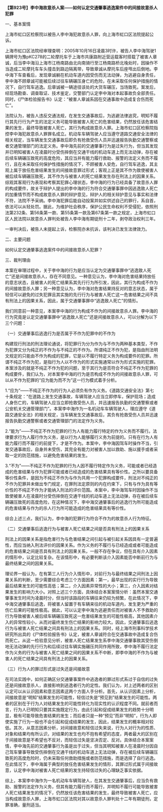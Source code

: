 **【第923号】李中海故意杀人案——如何认定交通肇事逃逸案件中的间接故意杀人犯罪**

一、基本案情

上海市虹口区检察院以被告人李中海犯故意杀人罪，向上海市虹口区法院提起公诉。

上海市虹口区法院经审理查明：2005年10月16日凌晨3时许，被告人李中海驾驶1辆牌号为豫pKC278的二轮摩托车于上海市共康路附近营运载客时搭载了被害人章诚，后当李中海沿上海市江杨南路由北向南骑行至江杨南路桥北堍处时，因操作不当造成二轮摩托车车头撞击到路边隔离带，导致章诚从摩托车后座甩出后倒地。李中海下车查看后，发现章诚躺在机动车道内因受伤而无法动弹，为逃避自身责任，李中海不顾章诚可能被后续过往车辆碾压身亡的危险，在未采取任何保护措施的情况下，自行驾车逃逸。后章诚被一辆途径该处的大货车碾压，当场致死。案发后，经现场勘查、调查取证、技术鉴定，交警部门认定李中海对本起事故负全部责任。同时，《尸体检验报告书》认定：“被害人章诚系因在交通事故中造成复合伤而死亡”。

法院认为，被告人违反交通法规，在发生交通事故后，为逃避法律追究，明知不履行其先行行为产生的法定义务可能导致被害人死亡的危害结果，仍然放任该危害结果的发生，最终导致被害人死亡，其行为构成故意杀人罪。上海市虹口区检察院指控李中海犯故意杀人罪罪名成立。机动车车辆驾驶人应当遵守道路交通安全法律的相关规定，当车辆发生交通事故后即负有抢救受伤人员并迅速报告执勤交通警察或者交通管理部门的法定义务。李中海先前的交通肇事行为是过失行为，但当其发现并已明知被害人在凌晨时分受伤摔倒在交通干线的机动车道上而无法动弹，存在被后续车辆碾压致死的高度危险，其应当并有能力履行救助、报警的法定义务而不履行，且在未采取任何保护性措施的情况下，不顾被害人安危，自行驾车逃逸，其主观上属于放任危害结果发生的间接故意罪过形式；客观上正是其不作为致使被害人被后续车辆碾压致死，其不作为与被害人的死亡结果发生存在刑法上的因果关系。综观其客观行为表现和考察其犯罪心理状态，李中海的行为已经具备了故意杀人罪的构成要件，故关于辩护人提出的李中海的行为符合交通肇事罪中因逃逸致人死亡的加重情节而不构成故意杀人罪的辩护意见，辩护人的相关辩护意见与事实和法律不符，法院不予采纳。李中海犯罪后能自动投案并如实供述自己的罪行，系自首，依法可以从轻处罚。据此，为维护社会秩序，保护公民生命权利不受侵犯，依照刑法第232条、第56条第一款、第55条第一款及第67条第一款之规定，上海市虹口区人民法院以故意杀人罪判处被告人李中海有期徒刑十二年，剥夺政治权利三年。

一审判决后，被告人未提起上诉，检察院亦未抗诉，该判决已发生法律效力。

二、主要问题

如何认定交通肇事逃逸案件中的间接故意杀人犯罪？

三、裁判理由

本案在审理过程中，关于李中海的行为是应当认定为交通肇事罪中“逃逸致人死亡”还是间接故意杀人，存在不同意见。一种意见认为，李中海对危害结果持放任的意志状态，且被害人的死亡结果系其先行行为所引发，因此，其行为构成不作为的间接故意杀人罪；另一种意见认为，李中海对危害结果持反对的意志状态，属于轻信可以避免的过失犯罪且其实施的先行行为与被害人死亡这一危害结果之间不具有刑法上的因果关系，因此，属于交通肇事罪中“逃逸致人死亡”的情形。

我们同意前一种意见，本案李中海的行为构成不作为的间接故意杀人罪。李中海的行为究竟是认定交通肇事罪中“逃逸致人死亡”还是间接故意杀人，可以分解为以下三个问题：

（一）交通肇事后逃逸行为是否属于不作为犯罪中的不作为

构建现行刑法的刑法理论通说，将犯罪行为分为作为与不作为两种基本类型，不作为犯罪又分为纯正的不作为与不纯正的不作为。所谓纯正不作为犯，是指由刑法明文规定的只能由不作为构成的犯罪，它是以不履行特定义务为构成要件的犯罪。所谓不纯正不作为犯，是指行为人以不作为的形式实施通常以作为形式实施的犯罪。本案涉及的就是不纯正不作为犯的问题，至于其行为是否符合不纯正不作为犯罪的构成要件，我们认为，对本案李中海的行为是否构成不作为的间接故意杀人罪，可以从不作为犯罪的“应为能为而不为”这一行为模式着手分析。

1.“应为”——不纯正不作为的行为人必须负有作为义务。《道路交通安全法》第七十条规定：“在道路上发生交通事故，车辆驾驶人应当立即停车，保护现场；造成人身伤亡的，车辆驾驶人应当立即抢救受伤人员，并迅速报告执勤的交通警察或者公安机关交通管理部门”。本案李中海作为一名机动车车辆驾驶人，理应遵守《道路交通安全法》的相关规定，当车辆发生交通事故后，其负有抢救受伤人员并迅速报告执勤交通警察或者交通管理部门的法定作为义务。

2.“能为”——不纯正不作为犯罪的行为人有能力履行特定的作为义务而不履行。法律要求行为人履行作为义务，是以行为人能够履行义务为前提的。只有在行为人有能力履行而不履行的前提下，才是不作为。本案中，李中海因驾车时操作不当，引发交通事故后，自身并未受伤，其完全有能力对被害人加以救助、施以援手或者采取一定的防范措施，以避免危害结果的发生。

3.“不为”——不纯正不作为犯罪的行为人因不履行特定作为义务，可能或者已经造成的危害结果与作为犯罪可能或者已经造成的危害结果具有等价性。之所以要具备等价性条件，是因为不纯正不作为与作为共用一个犯罪构成要件，刑法对不纯正的不作为犯罪并未做出专门规定，在罪刑法定原则的内在约束下，只有与作为具有等价性的不纯正不作为才能纳入刑法的评价范围。本案中，李中海驾车时因操作不当致使被害人在凌晨时分受伤摔倒在交通干线的机动车道上无法动弹，存在被后续车辆碾压致死的高度危险，在这种情况下，李中海交通肇事后的逃逸行为所可能造成的危害结果与作为的杀人行为所可能造成的危害结果具有等价性。

综合上述三点，我们认为，李中海的犯罪行为符合不作为的故意杀人行为特征。

（二）交通肇事后逃逸行为与被害人死亡结果之间是否具有刑法上的因果关系

刑法上的因果关系是指危害行为与危害结果之间引起与被引起关系因具有一定普遍性，而应当纳入刑法评价的因果关系。作为义务的不履行与已经造成或者可能造成的危害结果之间是否具有刑法上的因果关系，一般不存在争议，但在具有介入因素的情形中，认定比较复杂。在该情形中，有必要判断该介入因素能否中断前行为与最终结果之间的因果关系。

理论界一般认为，在有第三人行为介入情形中，对前行为与最终结果之间刑法上因果关系的判断，至少需要综合考虑三个方面因素：第一，最早出现的实行行为导致最后结果发生的可能性高低；第二，介入因素异常性的大小；第三，介入因素对结果发生的影响力大小。对照上述三个方面，具体结合本案案情分析：虽然本案交通肇事发生时间为凌晨时分，但当时该路段的车辆往来仍较为频繁，在此情况下，李中海交通肇事后逃逸，将被害人留置于有车辆来往的机动车道内，发生更为严重的伤亡后果的可能性极高。据此，可以认定李中海为逃避责任而对被害人不予救助的行为导致被害人被后续车辆碾压致死这一危害结果发生的可能性极高，其他因素介入的异常性较小，从而对最终发生伤亡结果的影响力较大。因此，交通肇事后逃逸行为与被害人死亡结果之间具有刑法上的因果关系。同时，经上海市刑事科学技术研究所出具的《尸体检验报告书》认定，被害人章诚符合在交通事故中造成复合伤而死亡。从这一检验意见分析，被害人死亡结果发生系李中海交通肇事致其受伤倒地无法动弹的先行行为和后续过往车辆实施碾压共同作用所致，李中海不履行法定作为义务的行为与被害人死亡结果之间的因果关系不中断，即李中海的不作为与被害人的死亡结果之间具有刑法上的因果关系。

（三）行为人的罪过形式是过失还是间接故意

在司法实践中，如何正确区分交通肇事案件中逃逸者的罪过形式系过于自信的过失还是间接故意杀人，直接影响到逃逸者行为的定性。我们认为，对上述两者的区别认定可以从认识因素和意志因素这两个方面人手分析。首先，从认识因素上分析，间接故意是“明知”结果发生的可能性，轻信过失是“预见到”结果发生的可能性。两者的区别在于行为人对结果发生的可能性转化为现实性的认识程度不同。就前者而言，行为人已明知只要其实施既定行为，由此引起和促成结果发生的趋势十分明显，极有可能导致危害结果的发生；而后者只是一种“预见”而非“明知”，行为人即使实施了行为一般也不会引起和促成结果的发生，因此，结果发生的概率相对较低。其次，从意志因素分析，对间接故意和轻信过失来说，行为人对行为的性质、对象和结果均有所认识，对结果的发生也均不抱有希望的态度，两者最大的区别在于间接故意是不希望也不反对，而轻信过失是坚决否定、反对。具体结合本案案情，李中海先前的交通肇事行为虽是出于过失，但当其明知被害人在凌晨时分因自己驾车肇事导致受伤摔倒在交通干线的机动车道上无法动弹，存在被后续车辆碾压致死的高度危险时，仍未采取任何救助措施或者防范措施，而是选择了自行逃逸。在此情况下，李中海属于典型的放任危害结果发生的情形，其罪过形式属于间接故意，认定李中海对被害人死亡结果的发生持轻信过失的心理缺乏事实依据。

综上，本案李中海作为一名机动车车辆驾驶人，在其发生交通肇事后，应当负有救助、报警的法定作为义务，但其有能力履行而不履行，并明知不履行可能导致被害人死亡结果发生的情况下，仍然放任该危害结果的发生，最终导致被害人死亡，应当构成故意杀人罪，上海市虹口区法院对其以故意杀人罪判处十二年有期徒刑，定罪准确，量刑适当。